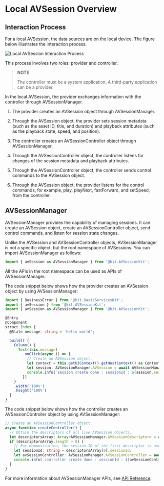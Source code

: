 # Local AVSession Overview

## Interaction Process

For a local AVSession, the data sources are on the local device. The figure below illustrates the interaction process.

![Local AVSession Interaction Process](figures/local-avsession-interaction-process.png)

This process involves two roles: provider and controller.

> **NOTE**
>
> The controller must be a system application. A third-party application can be a provider.

In the local AVSession, the provider exchanges information with the controller through AVSessionManager.

1. The provider creates an AVSession object through AVSessionManager.

2. Through the AVSession object, the provider sets session metadata (such as the asset ID, title, and duration) and playback attributes (such as the playback state, speed, and position).

3. The controller creates an AVSessionController object through AVSessionManager.

4. Through the AVSessionController object, the controller listens for changes of the session metadata and playback attributes.

5. Through the AVSessionController object, the controller sends control commands to the AVSession object.

6. Through the AVSession object, the provider listens for the control commands, for example, play, playNext, fastForward, and setSpeed, from the controller.

## AVSessionManager

AVSessionManager provides the capability of managing sessions. It can create an AVSession object, create an AVSessionController object, send control commands, and listen for session state changes.

Unlike the AVSession and AVSessionController objects, AVSessionManager is not a specific object, but the root namespace of AVSessions. You can import AVSessionManager as follows:

```ts
import { avSession as AVSessionManager } from '@kit.AVSessionKit';
```

All the APIs in the root namespace can be used as APIs of AVSessionManager.

The code snippet below shows how the provider creates an AVSession object by using AVSessionManager:
 
```ts
import { BusinessError } from '@kit.BasicServicesKit';
import { avSession } from '@kit.AVSessionKit';
import { avSession as AVSessionManager } from '@kit.AVSessionKit';

@Entry
@Component
struct Index {
  @State message: string = 'hello world';

  build() {
    Column() {
      Text(this.message)
        .onClick(async () => {
          // Create an AVSession object.
          let context = this.getUIContext().getHostContext() as Context;
          let session: AVSessionManager.AVSession = await AVSessionManager.createAVSession(context, 'SESSION_NAME', 'audio');
          console.info(`session create done : sessionId : ${session.sessionId}`);
        })
    }
    .width('100%')
    .height('100%')
  }
}
```
<!--Del-->
The code snippet below shows how the controller creates an AVSessionController object by using AVSessionManager:

```ts
// Create an AVSessionController object.
async function createController() {
  // Obtain the descriptors of all live AVSession objects.
  let descriptorsArray: Array<AVSessionManager.AVSessionDescriptor> = await AVSessionManager.getAllSessionDescriptors();
  if (descriptorsArray.length > 0) {
    // For demonstration, the session ID of the first descriptor is used to create the AVSessionController object.
    let sessionId: string = descriptorsArray[0].sessionId;
    let avSessionController: AVSessionManager.AVSessionController = await AVSessionManager.createController(sessionId);
    console.info(`controller create done : sessionId : ${avSessionController.sessionId}`);
  }
}
```
<!--DelEnd-->

For more information about AVSessionManager APIs, see [API Reference](../../reference/apis-avsession-kit/js-apis-avsession.md).
